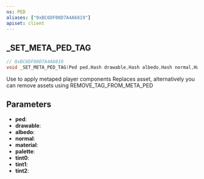 ```yaml
---
ns: PED
aliases: ["0xBC6DF00D7A4A6819"]
apiset: client
---
```

## _SET_META_PED_TAG

```c
// 0xBC6DF00D7A4A6819
void _SET_META_PED_TAG(Ped ped,Hash drawable,Hash albedo,Hash normal,Hash material,Hash palette,int tint0,int tint1,int tint2);
```

Use to apply metaped player components
Replaces asset, alternatively you can remove assets using REMOVE_TAG_FROM_META_PED

## Parameters
* **ped**:
* **drawable**:
* **albedo**:
* **normal**:
* **material**:
* **palette**:
* **tint0**:
* **tint1**:
* **tint2**:



